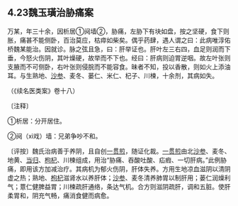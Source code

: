 ## 4.23魏玉璜治胁痛案

万某，年三十余，因析居①阋墙②，胁痛，左胁下有块如盘，按之坚硬，食下则胀，痛甚不能侧卧，百治莫应，枯瘁如柴矣。偶乎药肆，遇人谓之曰：此病唯淳佑桥魏某能治。因就诊。脉之弦且急，曰：肝举证也。肝叶左三右四，血足则润而下垂，今怒火伤阴，其叶燥硬，故举而不下也。经曰：肝病则迫胃逆咽。故左叶张则支腋而不可侧卧，右叶张则侵脘而不能容食。昧者不知，投以香散，则如火上添油耳。与生熟地、[沙参](https://www.gmzyjc.com/read/bc/bc17-0.4.1.0.0.md)、麦冬、蒌仁、米仁、杞子、川楝，十余剂，其病如失。

（《续名医类案》卷十八）

〔注释〕

①析居：分开居住。

②阋（xì戏）墙：兄弟争吵不和。

〔评按〕魏氏治病善于养阴，且自创[一贯煎](https://www.gmzyjc.com/read/fjx/fjx07-0.6.0.0.0.md)，随证化裁。[一贯煎](https://www.gmzyjc.com/read/fjx/fjx07-0.6.0.0.0.md)由北[沙参](https://www.gmzyjc.com/read/bc/bc17-0.4.1.0.0.md)、麦冬、地黄、[当归](https://www.gmzyjc.com/read/bc/bc17-0.3.3.0.0.md)、[枸杞](https://www.gmzyjc.com/read/bc/bc17-0.4.8.0.0.md)、川楝组成，用治“胁痛、吞酸吐酸、疝瘕、一切肝病。”此例胁痛，即用该方加减治疗。其病机为郁火伤阴，肝体失养。方用生地凉血滋阴以清阴虚之热；熟地、[枸杞](https://www.gmzyjc.com/read/bc/bc17-0.4.8.0.0.md)滋肾水以养肝体；[沙参](https://www.gmzyjc.com/read/bc/bc17-0.4.1.0.0.md)、麦冬清养肺胃以制肝用；蒌仁润燥利气；薏仁健脾益胃；川楝疏肝通络，条达气机。合方则滋阴疏肝，调和五脏。使肝柔胃和，阴充气畅，痛消食健而病愈。
